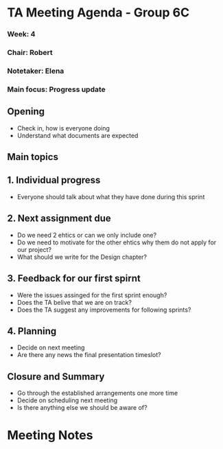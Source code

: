 # TA Meeting Agenda - Group 6C

### Week: 4
### Chair: Robert
### Notetaker: Elena
### Main focus: Progress update

## **Opening**
- Check in, how is everyone doing
- Understand what documents are expected

## **Main topics**
## 1. Individual progress
- Everyone should talk about what they have done during this sprint
## 2. Next assignment due
- Do we need 2 ehtics or can we only include one?
- Do we need to motivate for the other ehtics why them do not apply for our project?
- What should we write for the Design chapter?
## 3. Feedback for our first spirnt
- Were the issues assinged for the first sprint enough?
- Does the TA belive that we are on track?
- Does the TA suggest any improvements for following sprints?
## 4. Planning
- Decide on next meeting
- Are there any news the final presentation timeslot?

## **Closure and Summary**
- Go through the established arrangements one more time
- Decide on scheduling next meeting
- Is there anything else we should be aware of?

# Meeting Notes


